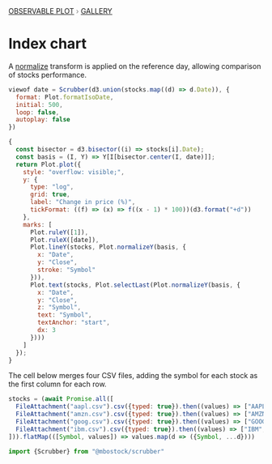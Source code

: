 <div style="color: grey; font: 13px/25.5px var(--sans-serif); text-transform: uppercase;"><h1 style="display: none;">Plot: Index chart</h1><a href="/plot">Observable Plot</a> › <a href="/@observablehq/plot-gallery">Gallery</a></div>

# Index chart

A [normalize](https://observablehq.com/plot/transforms/normalize) transform is applied on the reference day, allowing comparison of stocks performance.

```js
viewof date = Scrubber(d3.union(stocks.map((d) => d.Date)), {
  format: Plot.formatIsoDate,
  initial: 500,
  loop: false,
  autoplay: false
})
```

```js echo
{
  const bisector = d3.bisector((i) => stocks[i].Date);
  const basis = (I, Y) => Y[I[bisector.center(I, date)]];
  return Plot.plot({
    style: "overflow: visible;",
    y: {
      type: "log",
      grid: true,
      label: "Change in price (%)",
      tickFormat: ((f) => (x) => f((x - 1) * 100))(d3.format("+d"))
    },
    marks: [
      Plot.ruleY([1]),
      Plot.ruleX([date]),
      Plot.lineY(stocks, Plot.normalizeY(basis, {
        x: "Date",
        y: "Close",
        stroke: "Symbol"
      })),
      Plot.text(stocks, Plot.selectLast(Plot.normalizeY(basis, {
        x: "Date",
        y: "Close",
        z: "Symbol",
        text: "Symbol",
        textAnchor: "start",
        dx: 3
      })))
    ]
  });
}
```

The cell below merges four CSV files, adding the symbol for each stock as the first column for each row.

```js echo
stocks = (await Promise.all([
  FileAttachment("aapl.csv").csv({typed: true}).then((values) => ["AAPL", values]),
  FileAttachment("amzn.csv").csv({typed: true}).then((values) => ["AMZN", values]),
  FileAttachment("goog.csv").csv({typed: true}).then((values) => ["GOOG", values]),
  FileAttachment("ibm.csv").csv({typed: true}).then((values) => ["IBM", values]),
])).flatMap(([Symbol, values]) => values.map(d => ({Symbol, ...d})))
```

```js echo
import {Scrubber} from "@mbostock/scrubber"
```
